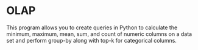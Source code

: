 # OLAP
This program allows you to create queries in Python to calculate the minimum, maximum, mean, sum, and count of numeric columns on a data set and perform group-by along with top-k for categorical columns.
